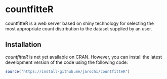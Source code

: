 # countfitteR

countfitteR is a web server based on shiny technology for selecting the most appropriate count distribution to the dataset supplied by an user.

## Installation

*countfitteR* is net yet available on CRAN. However, you 
can install the latest development version of the code using the following code:

```R
source("https://install-github.me/jarochi/countfitteR")
```
